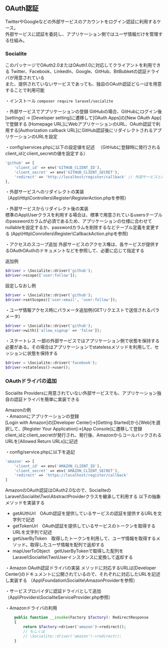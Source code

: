 ## OAuth認証
TwitterやGoogleなどの外部サービスのアカウントをログイン認証に利用するケース。  
外部サービスに認証を委託し、アプリケーション側ではユーザ情報だけを管理する仕組み。

### Socialite
このパッケージでOAuth2.0またはOAuth1.0に対応してクライアントを利用できる
Twitter、Facebook、Linkedln、Google、GitHub、BitBubketの認証ドライバが用意されている  
また、提供されていないサービスであっても、独自のOAuth認証どらーばを用意することで利用可能

・インストール
  `composer require laravel/socialite`

・外部サービスでアプリケーションの登録
GitHubの場合、GitHubにログイン後　[settings] → [Developer setting]に遷移して[OAuth Apps]の[New OAuth App]で登録する
[Homepage URL]にWebアプリケーションのURL、OAuth認証で利用する[Authorization callback URL]にGitHub認証後にリダイレクトされるアプリケーションのURLを設定

・config/services.phpに以下の設定値を記述
　（GitHubに登録時に発行されるclient_idとclient_secretの値を設定する）
```php
'github' => [
    'client_id' => env('GITHUB_CLIENT_ID'),
    'client_secret' => env('GITHUB_CLIENT_SECRET'),
    'redirect' => 'http://localhost/register/callback' // 外部サービスとの認証処理で利用するアプリケーションのコールバックURL
],
```

・外部サービスへのリダイレクトの実装  
（App\Http\Controllers\Register\RegisterAction.phpを参照）

・外部サービスからリダイレクト後の実装  
標準のApp\Userクラスを利用する場合は、標準で用意されているusersテーブルのpasswordカラムが必須であるため、アプリケーションの仕様に合わせてnullableを設定するか、passwordカラムを削除するなどテーブル定義を変更する
(App\Http\Conrollers\Register\CallbackAction.phpを参照)


・アクセスのスコープ追加
外部サービスのアクセス権は、各サービスが提供するOAuthOAuthのドキュメントなどを参照して、必要に応じて指定する

追加例
```php
$driver = \Socialite::driver('github');
$driver->scope(['user:follow']);
```

設定しなおし例
```php
$driver = \Socialite::driver('github');
$driver->setScopes(['user:email', 'user:follow']);
```

・ユーザ情報アクセス時にパラメータ追加例(GETリクエストで送信されるパラメータ)
```php
$driver = \Socialite::driver('github');
$driver->with(['allow_signup' => 'false']);
```

・ステートレス
一部の外部サービスではアプリケーション側で状態を保持する必要がある。その場合はアプリケーションでstatelessメソッドを利用して、セッションに状態を保持する
```php
$driver = \Socialite::driver('facebook');
$driver->stateless()->user();
```

### OAuthドライバの追加
Socialite Providersに用意されていない外部サービスでも、アプリケーション独自の認証ドライバを簡単に実装できる

Amazonの例  
・Amazonにアプリケーションの登録  
[Login with Amazon]の[Developer Center]→[Getting Started]から[Web]を選択して、[Register Your Application]→[App Console]に遷移して登録  
client_idとclient_secretが発行され、発行後、AmazonからコールバックされるURLを[Allowed Return URLs]に記述

・config/service.phpに以下を追記
```php
'amazon' => [
    'client_id' => env('AMAZON_CLIENT_ID'),
    'client_secret' => env('AMAZON_CLIENT_SECRET'),
    'redirect' => 'https://localhost/register/callback'
]
```

AmazonのOAuth認証はOAuth2.0なので、SocialiteのLaravel\Socialite\Two\AbstractProviderクラスを継承して利用する
以下の抽象メソッドを実装する
- getAUthUrl　OAuth認証を提供しているサービスの認証を提供するURLを文字列で記述
- getTokenUrl　OAuth認証を提供しているサービスのトークンを取得するURLを文字列で記述
- getUserByToken　取得したトークンを利用して、ユーザ情報を取得するメソッド。取得したユーザ情報を配列で返却する
- mapUserToObject　getUserByTokenで取得した配列をLaravel\Socialite\Two\Userインスタンスに変換して返却する

・Amazon OAuth認証ドライバの実装
メソッドに対応するURLは[Developer Center]のドキュメントに公開されているので、それぞれに対応したURLを記述し実装する
（App\Foundation\Socialite\AmazonProviderを参照）

・サービスプロバイダに認証ドライバとして追加
（App\Providers\SocialiteServiceProvider.php参照）

・Amazonドライバの利用
```php
    public function __invoke(Factory $factory): RedirectResponse
    {
        return $factory->driver('amazon')->redirect();
        // もしくは
        // \Socialite::driver('amazon')->redirect();
    }
```